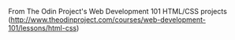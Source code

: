 From The Odin Project's Web Development 101 HTML/CSS projects (http://www.theodinproject.com/courses/web-development-101/lessons/html-css)